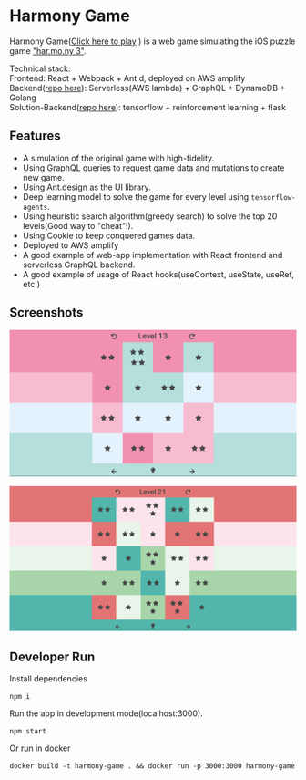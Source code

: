 # Harmony Game
Harmony Game([Click here to play](https://master.dg9tray1uvpm6.amplifyapp.com/)  ) is a web game simulating the iOS puzzle
game ["har.mo.ny 3"](https://apps.apple.com/us/app/har-mo-ny-3/id982805507).    

Technical stack:  
Frontend: React + Webpack + Ant.d, deployed on AWS amplify  
Backend([repo here](https://github.com/mchozhang/harmony-server)): Serverless(AWS lambda) + GraphQL + DynamoDB + Golang  
Solution-Backend([repo here](https://github.com/mchozhang/harmony-solution)): tensorflow + reinforcement learning + flask

## Features
* A simulation of the original game with high-fidelity.
* Using GraphQL queries to request game data and mutations to create new game.
* Using Ant.design as the UI library.
* Deep learning model to solve the game for every level using `tensorflow-agents`.
* Using heuristic search algorithm(greedy search) to solve the top 20 levels(Good way to "cheat"!).
* Using Cookie to keep conquered games data.
* Deployed to AWS amplify 
* A good example of web-app implementation with React frontend and serverless GraphQL backend.
* A good example of usage of React hooks(useContext, useState, useRef, etc.)

## Screenshots
![level-13](images/level-13.png)

![level-21](images/level-21.png)

## Developer Run
Install dependencies
```
npm i
```

Run the app in development mode(localhost:3000).
```
npm start
```

Or run in docker
```
docker build -t harmony-game . && docker run -p 3000:3000 harmony-game
```
